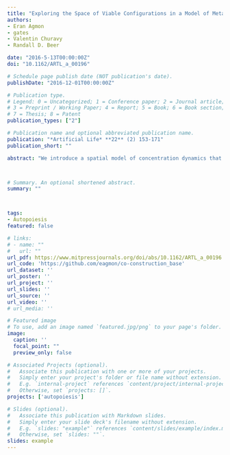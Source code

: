 ```yaml
---
title: "Exploring the Space of Viable Configurations in a Model of Metabolism–Boundary Co-construction"
authors:
- Eran Agmon
- gates
- Valentin Churavy
- Randall D. Beer

date: "2016-5-13T00:00:00Z"
doi: "10.1162/ARTL_a_00196"

# Schedule page publish date (NOT publication's date).
publishDate: "2016-12-01T00:00:00Z"

# Publication type.
# Legend: 0 = Uncategorized; 1 = Conference paper; 2 = Journal article;
# 3 = Preprint / Working Paper; 4 = Report; 5 = Book; 6 = Book section;
# 7 = Thesis; 8 = Patent
publication_types: ["2"]

# Publication name and optional abbreviated publication name.
publication: "*Artificial Life* **22** (2) 153-171"
publication_short: ""

abstract: "We introduce a spatial model of concentration dynamics that supports the emergence of spatiotemporal inhomogeneities that engage in metabolism–boundary co-construction. These configurations exhibit disintegration following some perturbations, and self-repair in response to others. We define robustness as a viable configuration's tendency to return to its prior configuration in response to perturbations, and plasticity as a viable configuration's tendency to change to other viable configurations. These properties are demonstrated and quantified in the model, allowing us to map a space of viable configurations and their possible transitions. Combining robustness and plasticity provides a measure of viability as the average expected survival time under ongoing perturbation, and allows us to measure how viability is affected as the configuration undergoes transitions. The framework introduced here is independent of the specific model we used, and is applicable for quantifying robustness, plasticity, and viability in any computational model of artificial life that demonstrates the conditions for viability that we promote."



# Summary. An optional shortened abstract.
summary: ""



tags:
- Autopoiesis
featured: false

# links:
# - name: ""
#   url: ""
url_pdf: https://www.mitpressjournals.org/doi/abs/10.1162/ARTL_a_00196
url_code: 'https://github.com/eagmon/co-construction_base'
url_dataset: ''
url_poster: ''
url_project: ''
url_slides: ''
url_source: ''
url_video: ''
# url_media: ''

# Featured image
# To use, add an image named `featured.jpg/png` to your page's folder. 
image:
  caption: ''
  focal_point: ""
  preview_only: false

# Associated Projects (optional).
#   Associate this publication with one or more of your projects.
#   Simply enter your project's folder or file name without extension.
#   E.g. `internal-project` references `content/project/internal-project/index.md`.
#   Otherwise, set `projects: []`.
projects: ['autopoiesis']

# Slides (optional).
#   Associate this publication with Markdown slides.
#   Simply enter your slide deck's filename without extension.
#   E.g. `slides: "example"` references `content/slides/example/index.md`.
#   Otherwise, set `slides: ""`.
slides: example
---
```

